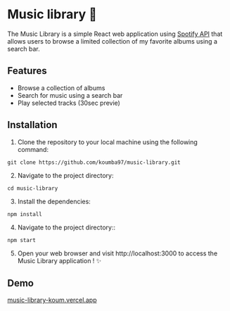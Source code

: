 # Music library 🎵

The Music Library is a simple React web application using [Spotify API](https://developer.spotify.com/) that allows users to browse a limited collection of my favorite albums using a search bar. 

## Features
- Browse a collection of albums
- Search for music using a search bar
- Play selected tracks (30sec previe)

## Installation
1. Clone the repository to your local machine using the following command:
```shell
git clone https://github.com/koumba97/music-library.git
```

2. Navigate to the project directory:
```shell
cd music-library
```

3. Install the dependencies:
```shell
npm install
```

4. Navigate to the project directory::
```shell
npm start
```

5. Open your web browser and visit http://localhost:3000 to access the Music Library application ! ✨

## Demo
[music-library-koum.vercel.app](https://music-library-koum.vercel.app/)